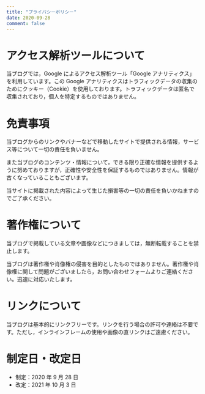 ```yaml
---
title: "プライバシーポリシー"
date: 2020-09-28
comment: false
---
```


<!--
# 広告について

当ブログでは，第三者配信の広告サービス（Google アドセンス）を利用しており，ユーザーの興味に応じた商品やサービスの広告を表示するため，クッキー（Cookie）を使用しております。
クッキーを使用することで当サイトはお客様のコンピュータを識別できるようになりますが，お客様個人を特定できるものではありません。

Cookie を無効にする方法や Google アドセンスに関する詳細は「広告 - ポリシーと規約 - Google」をご確認ください。
-->

# アクセス解析ツールについて

当ブログでは，Google によるアクセス解析ツール「Google アナリティクス」を利用しています。この Google アナリティクスはトラフィックデータの収集のためにクッキー（Cookie）を使用しております。トラフィックデータは匿名で収集されており，個人を特定するものではありません。

# 免責事項

当ブログからのリンクやバナーなどで移動したサイトで提供される情報，サービス等について一切の責任を負いません。

また当ブログのコンテンツ・情報について，できる限り正確な情報を提供するように努めておりますが，正確性や安全性を保証するものではありません。情報が古くなっていることもございます。

当サイトに掲載された内容によって生じた損害等の一切の責任を負いかねますのでご了承ください。

# 著作権について

当ブログで掲載している文章や画像などにつきましては，無断転載することを禁止します。

当ブログは著作権や肖像権の侵害を目的としたものではありません。著作権や肖像権に関して問題がございましたら，お問い合わせフォームよりご連絡ください。迅速に対応いたします。

# リンクについて

当ブログは基本的にリンクフリーです。リンクを行う場合の許可や連絡は不要です。ただし，インラインフレームの使用や画像の直リンクはご遠慮ください。

# 制定日・改定日

- 制定：2020 年 9 月 28 日
- 改定：2021 年 10 月 3 日
